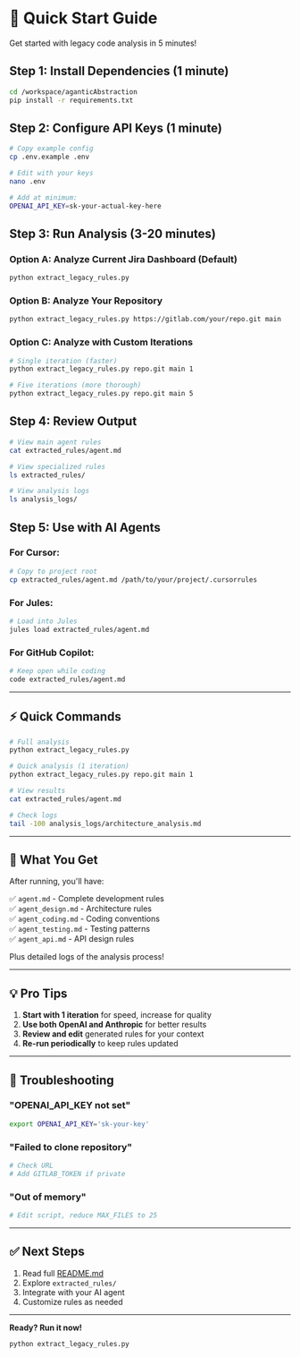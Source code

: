 # 🚀 Quick Start Guide

Get started with legacy code analysis in 5 minutes!

## Step 1: Install Dependencies (1 minute)

```bash
cd /workspace/aganticAbstraction
pip install -r requirements.txt
```

## Step 2: Configure API Keys (1 minute)

```bash
# Copy example config
cp .env.example .env

# Edit with your keys
nano .env

# Add at minimum:
OPENAI_API_KEY=sk-your-actual-key-here
```

## Step 3: Run Analysis (3-20 minutes)

### Option A: Analyze Current Jira Dashboard (Default)

```bash
python extract_legacy_rules.py
```

### Option B: Analyze Your Repository

```bash
python extract_legacy_rules.py https://gitlab.com/your/repo.git main
```

### Option C: Analyze with Custom Iterations

```bash
# Single iteration (faster)
python extract_legacy_rules.py repo.git main 1

# Five iterations (more thorough)
python extract_legacy_rules.py repo.git main 5
```

## Step 4: Review Output

```bash
# View main agent rules
cat extracted_rules/agent.md

# View specialized rules
ls extracted_rules/

# View analysis logs
ls analysis_logs/
```

## Step 5: Use with AI Agents

### For Cursor:
```bash
# Copy to project root
cp extracted_rules/agent.md /path/to/your/project/.cursorrules
```

### For Jules:
```bash
# Load into Jules
jules load extracted_rules/agent.md
```

### For GitHub Copilot:
```bash
# Keep open while coding
code extracted_rules/agent.md
```

---

## ⚡ Quick Commands

```bash
# Full analysis
python extract_legacy_rules.py

# Quick analysis (1 iteration)
python extract_legacy_rules.py repo.git main 1

# View results
cat extracted_rules/agent.md

# Check logs
tail -100 analysis_logs/architecture_analysis.md
```

---

## 🎯 What You Get

After running, you'll have:

✅ `agent.md` - Complete development rules  
✅ `agent_design.md` - Architecture rules  
✅ `agent_coding.md` - Coding conventions  
✅ `agent_testing.md` - Testing patterns  
✅ `agent_api.md` - API design rules  

Plus detailed logs of the analysis process!

---

## 💡 Pro Tips

1. **Start with 1 iteration** for speed, increase for quality
2. **Use both OpenAI and Anthropic** for better results
3. **Review and edit** generated rules for your context
4. **Re-run periodically** to keep rules updated

---

## 🐛 Troubleshooting

### "OPENAI_API_KEY not set"
```bash
export OPENAI_API_KEY='sk-your-key'
```

### "Failed to clone repository"
```bash
# Check URL
# Add GITLAB_TOKEN if private
```

### "Out of memory"
```bash
# Edit script, reduce MAX_FILES to 25
```

---

## ✅ Next Steps

1. Read full [README.md](README.md)
2. Explore `extracted_rules/`
3. Integrate with your AI agent
4. Customize rules as needed

---

**Ready? Run it now!**

```bash
python extract_legacy_rules.py
```
